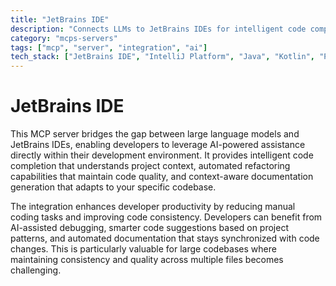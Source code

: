 ```yaml
---
title: "JetBrains IDE"
description: "Connects LLMs to JetBrains IDEs for intelligent code completion, automated refactoring, and context-aware documentation generation."
category: "mcps-servers"
tags: ["mcp", "server", "integration", "ai"]
tech_stack: ["JetBrains IDE", "IntelliJ Platform", "Java", "Kotlin", "Python"]
---
```


# JetBrains IDE

This MCP server bridges the gap between large language models and JetBrains IDEs, enabling developers to leverage AI-powered assistance directly within their development environment. It provides intelligent code completion that understands project context, automated refactoring capabilities that maintain code quality, and context-aware documentation generation that adapts to your specific codebase.

The integration enhances developer productivity by reducing manual coding tasks and improving code consistency. Developers can benefit from AI-assisted debugging, smarter code suggestions based on project patterns, and automated documentation that stays synchronized with code changes. This is particularly valuable for large codebases where maintaining consistency and quality across multiple files becomes challenging.
